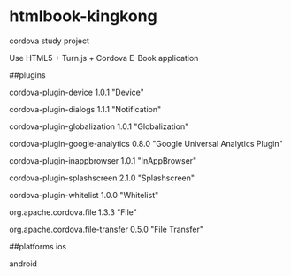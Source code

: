 # htmlbook-kingkong

cordova study project


Use HTML5 + Turn.js + Cordova
E-Book application


##plugins

cordova-plugin-device 1.0.1 "Device"

cordova-plugin-dialogs 1.1.1 "Notification"

cordova-plugin-globalization 1.0.1 "Globalization"

cordova-plugin-google-analytics 0.8.0 "Google Universal Analytics Plugin"

cordova-plugin-inappbrowser 1.0.1 "InAppBrowser"

cordova-plugin-splashscreen 2.1.0 "Splashscreen"

cordova-plugin-whitelist 1.0.0 "Whitelist"

org.apache.cordova.file 1.3.3 "File"

org.apache.cordova.file-transfer 0.5.0 "File Transfer"

##platforms
ios

android
